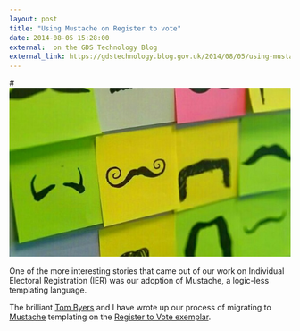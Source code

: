 ```yaml
---
layout: post
title: "Using Mustache on Register to vote"
date: 2014-08-05 15:28:00
external:  on the GDS Technology Blog
external_link: https://gdstechnology.blog.gov.uk/2014/08/05/using-mustache-with-the-play-framework/
---
```


#![Mustaches]

One of the more interesting stories that came out of our work on Individual Electoral Registration (IER) was our adoption of Mustache, a logic-less templating language.

The brilliant [Tom Byers] and I have wrote up our process of migrating to [Mustache] templating on the [Register to Vote exemplar].

[Mustaches]: /assets/mustaches.jpg
[Mustache]: http://mustache.github.io/
[Register to Vote exemplar]: https://www.gov.uk/transformation/register-to-vote
[Tom Byers]: https://github.com/tombye
